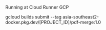 Running at Cloud Runner GCP

gcloud builds submit --tag asia-southeast2-docker.pkg.dev/[PROJECT_ID]/pdf-merge:1.0
